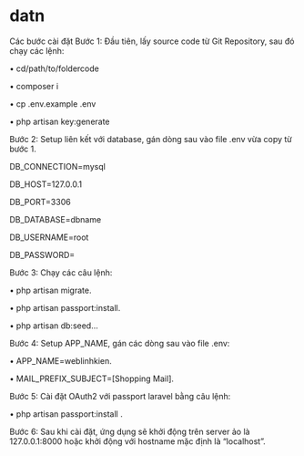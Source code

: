 # datn

Các bước cài đặt
Bước 1: Đầu tiên, lấy source code từ Git Repository, sau đó chạy các lệnh:

•	cd/path/to/foldercode

•	composer i

•	cp .env.example .env

•	php artisan key:generate 

Bước 2: Setup liên kết với database, gán dòng sau vào file .env vừa copy từ bước 1. 

DB_CONNECTION=mysql

DB_HOST=127.0.0.1

DB_PORT=3306

DB_DATABASE=dbname

DB_USERNAME=root

DB_PASSWORD=

Bước 3: Chạy các câu lệnh:

•	php artisan migrate.

•	php artisan passport:install.

•	php artisan db:seed…

Bước 4: Setup APP_NAME, gán các dòng sau vào file .env:

•	APP_NAME=weblinhkien.

•	MAIL_PREFIX_SUBJECT=[Shopping Mail].

Bước 5: Cài đặt OAuth2 với passport laravel bằng câu lệnh:

•	php artisan passport:install .

Bước 6: Sau khi cài đặt, ứng dụng sẽ khởi động trên server ảo là 127.0.0.1:8000 hoặc khởi động với hostname mặc định là “localhost”.

